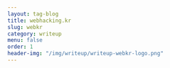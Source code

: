 ```yaml
---
layout: tag-blog
title: webhacking.kr
slug: webkr
category: writeup
menu: false
order: 1
header-img: "/img/writeup/writeup-webkr-logo.png"
---
```

